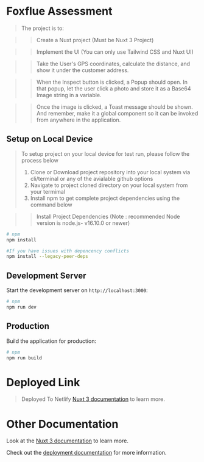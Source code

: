 # Foxflue Assessment
>The project is to:

>>Create a Nuxt project (Must be Nuxt 3 Project)

>>Implement the UI (You can only use Tailwind CSS and Nuxt UI)

>>Take the User's GPS coordinates, calculate the distance, and show it under the customer address.

>>When the Inspect button is clicked, a Popup should open. In that popup, let the user click a photo and store it as a Base64 Image string in a variable.

>>Once the image is clicked, a Toast message should be shown. And remember, make it a global component so it can be invoked from anywhere in the application. 


## Setup on Local Device
>To setup project on your local device for test run, please follow the process below
>1. Clone or Download project repository into your local system via cli/terminal or any of the avialable github options
>2. Navigate to project cloned directory on your local system from your termimal
>3. Install npm to get complete project dependencies using the command below

>>Install Project Dependencies (Note : recommended Node version is node.js- v16.10.0 or newer)

```bash
# npm
npm install

#If you have issues with depencency conflicts
npm install --legacy-peer-deps

```

## Development Server

Start the development server on `http://localhost:3000`:

```bash
# npm
npm run dev

```

## Production

Build the application for production:

```bash
# npm
npm run build

```

# Deployed Link
> Deployed To Netlify [Nuxt 3 documentation](https://nuxt.com/docs/getting-started/introduction) to learn more.


# Other Documentation

Look at the [Nuxt 3 documentation](https://nuxt.com/docs/getting-started/introduction) to learn more.

Check out the [deployment documentation](https://nuxt.com/docs/getting-started/deployment) for more information.
